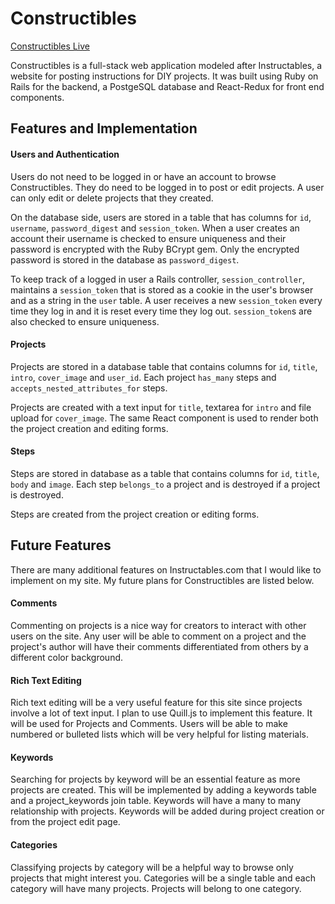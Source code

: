 # Constructibles

[Constructibles Live][live]

[live]: http://constructibles.pro

Constructibles is a full-stack web application modeled after Instructables, a website for posting instructions for DIY projects. It was built using Ruby on Rails for the backend, a PostgeSQL database and React-Redux for front end components.

## Features and Implementation

#### Users and Authentication

Users do not need to be logged in or have an account to browse Constructibles. They do need to be logged in to post or edit projects. A user can only edit or delete projects that they created.

On the database side, users are stored in a table that has columns for `id`, `username`, `password_digest` and `session_token`. When a user creates an account their username is checked to ensure uniqueness and their password is encrypted with the Ruby BCrypt gem. Only the encrypted password is stored in the database as `password_digest`.

To keep track of a logged in user a Rails controller, `session_controller`, maintains a `session_token` that is stored as a cookie in the user's browser and as a string in the `user` table. A user receives a new `session_token` every time they log in and it is reset every time they log out. `session_token`s are also checked to ensure uniqueness.

#### Projects

Projects are stored in a database table that contains columns for `id`, `title`, `intro`, `cover_image` and `user_id`. Each project `has_many` steps and `accepts_nested_attributes_for` steps.

Projects are created with a text input for `title`, textarea for `intro` and file upload for `cover_image`. The same React component is used to render both the project creation and editing forms.

#### Steps

Steps are stored in database as a table that contains columns for `id`, `title`, `body` and `image`. Each step `belongs_to` a project and is destroyed if a project is destroyed.

Steps are created from the project creation or editing forms.

## Future Features

There are many additional features on Instructables.com that I would like to implement on my site. My future plans for Constructibles are listed below.

#### Comments

Commenting on projects is a nice way for creators to interact with other users on the site. Any user will be able to comment on a project and the project's author will have their comments differentiated from others by a different color background.

#### Rich Text Editing

Rich text editing will be a very useful feature for this site since projects involve a lot of text input. I plan to use Quill.js to implement this feature. It will be used for Projects and Comments. Users will be able to make numbered or bulleted lists which will be very helpful for listing materials.

#### Keywords

Searching for projects by keyword will be an essential feature as more projects are created. This will be implemented by adding a keywords table and a project_keywords join table. Keywords will have a many to many relationship with projects. Keywords will be added during project creation or from the project edit page.

#### Categories

Classifying projects by category will be a helpful way to browse only projects that might interest you. Categories will be a single table and each category will have many projects. Projects will belong to one category.
